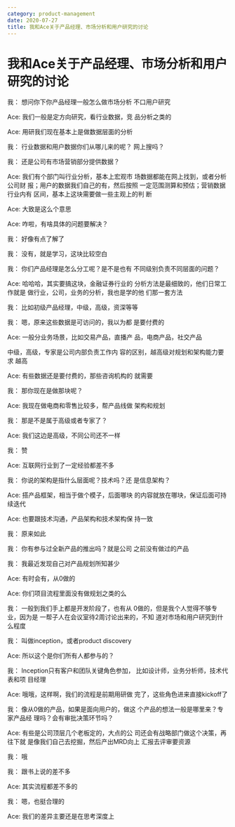 ```yaml
---
category: product-management
date: 2020-07-27
title: 我和Ace关于产品经理、市场分析和用户研究的讨论
---
```

# 我和Ace关于产品经理、市场分析和用户研究的讨论



我： 想问你下你产品经理一般怎么做市场分析 不口用户研究

Ace: 我们一般是定方向研究，看行业数据，竞 品分析之类的

Ace: 用研我们现在基本上是做数据层面的分析

我： 行业数据和用户数据你们从哪儿来的呢？ 网上搜吗？

我： 还是公司有市场营销部分提供数据？

Ace: 我们有个部门叫行业分析，基本上宏观市 场数据都能在网上找到，或者分析公司财 报；用户的数据我们自己的有，然后按照 一定范围测算和预估；营销数据行业内有 区间，基本上这块需要做一些主观上的判 断

Ace: 大致是这么个意思

Ace: 咋啦，有啥具体的问题要解决？

我： 好像有点了解了

我： 没有，就是学习，这块比较空白

我： 你们产品经理是怎么分工呢？是不是也有 不同级别负责不同层面的问题？

Ace: 哈哈哈，其实要搞这块，金融证券行业的 分析方法是最细致的，他们日常工作就是 做行业，公司，业务的分析，我也是学的他 们那一套方法

我： 比如初级产品经理，中级，高级，资深等等

我： 嗯，原来这些数据是可访问的，我以为都 是要付费的

Ace: 一般分业务场景，比如交易产品，直播产 品，电商产品，社交产品

中级，高级，专家是公司内部负责工作内 容的区别，越高级对规划和架构能力要求 越高

Ace: 有些数据还是要付费的，那些咨询机构的 就需要

我： 那你现在是做那块呢？

Ace: 我现在做电商和零售比较多，帮产品线做 架构和规划

我： 那是不是属于高级或者专家了？

Ace: 我们这边是高级，不同公司还不一样

我： 赞

Ace: 互联网行业到了一定经验都差不多

我： 你说的架构是指什么层面呢？技术吗？还 是信息架构？

Ace: 搭产品框架，相当于做个模子，后面哪块 的内容就放在哪块，保证后面可持续迭代

Ace: 也要跟技术沟通，产品架构和技术架构保 持一致

我： 原来如此

我： 你有参与过全新产品的推出吗？就是公司 之前没有做过的产品

我： 我最近发现自己对产品规划所知甚少

Ace: 有时会有，从0做的

Ace: 你们项目流程里面没有做规划之类的么

我： 一般到我们手上都是开发阶段了，也有从 0做的，但是我个人觉得不够专业，因为是 一帮子人在会议室待2周讨论出来的，不知 道对市场和用户研究到什么程度

我： 叫做inception，或者product discovery

Ace: 所以这个是你们所有人都参与的？

我： Inception只有客户和团队关键角色参加， 比如设计师，业务分析师，技术代表和项 目经理

Ace: 哦哦，这样啊，我们的流程是前期用研做 完了，这些角色进来直接kickoff了

我： 像从0做的产品，如果是面向用户的，做这 个产品的想法一般是哪里来？专家产品经 理吗？会有审批决策环节吗？

Ace: 有些是公司顶层几个老板定的，大点的公 司还会有战略部门做这个决策，再往下就 是像我们自己去挖掘，然后产出MRD向上 汇报去评审要资源

我： 哦

我： 跟书上说的差不多

Ace: 其实流程都差不多的

我： 嗯，也挺合理的

Ace: 我们的差异主要还是在思考深度上